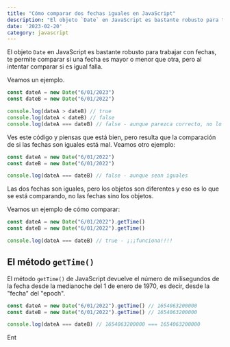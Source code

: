 ```yaml
---
title: "Cómo comparar dos fechas iguales en JavaScript"
description: "El objeto `Date` en JavaScript es bastante robusto para trabajar con fechas, te permite comparar si una fecha es mayor o menor que otra, pero al intentar comparar si es igual falla."
date: '2023-02-20'
category: javascript
---
```



El objeto `Date` en JavaScript es bastante robusto para trabajar con fechas, te permite comparar si una fecha es mayor o menor que otra, pero al intentar comparar si es igual falla.

Veamos un ejemplo.

```jsx
const dateA = new Date("6/01/2023")
const dateB = new Date("6/01/2022")

console.log(dateA > dateB) // true
console.log(dateA < dateB) // false
console.log(dateA === dateB) // false - aunque parezca correcto, no lo es.
```

Ves este código y piensas que está bien, pero resulta que la comparación de si las fechas son iguales está mal. Veamos otro ejemplo:

```jsx
const dateA = new Date("6/01/2022")
const dateB = new Date("6/01/2022")

console.log(dateA === dateB) // false - aunque sean iguales
```

Las dos fechas son iguales, pero los objetos son diferentes y eso es lo que se está comparando, no las fechas sino los objetos.

Veamos un ejemplo de cómo comparar:

```jsx
const dateA = new Date("6/01/2022").getTime()
const dateB = new Date("6/01/2022").getTime()

console.log(dateA === dateB) // true - ¡¡¡funciona!!!!
```

## El método `getTime()`

El método `getTime()` de JavaScript devuelve el número de milisegundos de la fecha desde la medianoche del 1 de enero de 1970, es decir, desde la "fecha" del "epoch".

```jsx
const dateA = new Date("6/01/2022").getTime() // 1654063200000
const dateB = new Date("6/01/2022").getTime() // 1654063200000

console.log(dateA === dateB) // 1654063200000 === 1654063200000
```

Ent
